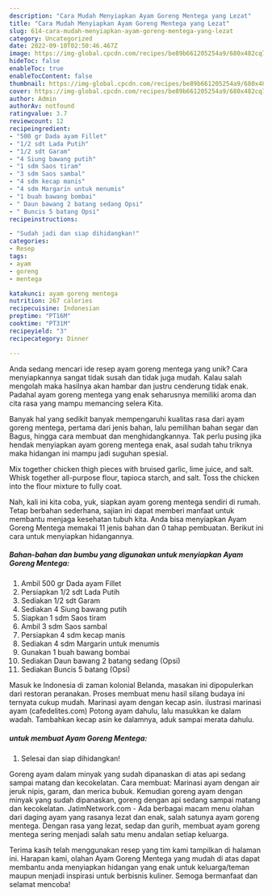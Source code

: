 ```yaml
---
description: "Cara Mudah Menyiapkan Ayam Goreng Mentega yang Lezat"
title: "Cara Mudah Menyiapkan Ayam Goreng Mentega yang Lezat"
slug: 614-cara-mudah-menyiapkan-ayam-goreng-mentega-yang-lezat
category: Uncategorized
date: 2022-09-10T02:50:46.467Z
image: https://img-global.cpcdn.com/recipes/be89b661205254a9/680x482cq70/ayam-goreng-mentega-foto-resep-utama.jpg
hideToc: false
enableToc: true
enableTocContent: false
thumbnail: https://img-global.cpcdn.com/recipes/be89b661205254a9/680x482cq70/ayam-goreng-mentega-foto-resep-utama.jpg
cover: https://img-global.cpcdn.com/recipes/be89b661205254a9/680x482cq70/ayam-goreng-mentega-foto-resep-utama.jpg
author: Admin
authorAv: notfound
ratingvalue: 3.7
reviewcount: 12
recipeingredient:
- "500 gr Dada ayam Fillet"
- "1/2 sdt Lada Putih"
- "1/2 sdt Garam"
- "4 Siung bawang putih"
- "1 sdm Saos tiram"
- "3 sdm Saos sambal"
- "4 sdm kecap manis"
- "4 sdm Margarin untuk menumis"
- "1 buah bawang bombai"
- " Daun bawang 2 batang sedang Opsi"
- " Buncis 5 batang Opsi"
recipeinstructions:

- "Sudah jadi dan siap dihidangkan!"
categories:
- Resep
tags:
- ayam
- goreng
- mentega

katakunci: ayam goreng mentega 
nutrition: 267 calories
recipecuisine: Indonesian
preptime: "PT16M"
cooktime: "PT31M"
recipeyield: "3"
recipecategory: Dinner

---
```





Anda sedang mencari ide resep ayam goreng mentega yang unik? Cara menyiapkannya sangat tidak susah dan tidak juga mudah. Kalau salah mengolah maka hasilnya akan hambar dan justru cenderung tidak enak. Padahal ayam goreng mentega yang enak seharusnya memiliki aroma dan cita rasa yang mampu memancing selera Kita.





Banyak hal yang sedikit banyak mempengaruhi kualitas rasa dari ayam goreng mentega, pertama dari jenis bahan, lalu pemilihan bahan segar dan Bagus, hingga cara membuat dan menghidangkannya. Tak perlu pusing jika hendak menyiapkan ayam goreng mentega enak,      asal sudah tahu triknya maka hidangan ini mampu jadi suguhan spesial.














Mix together chicken thigh pieces with bruised garlic, lime juice, and salt. Whisk together all-purpose flour, tapioca starch, and salt. Toss the chicken into the flour mixture to fully coat.






Nah, kali ini kita coba, yuk, siapkan ayam goreng mentega sendiri di rumah. Tetap berbahan sederhana, sajian ini dapat memberi manfaat untuk membantu menjaga kesehatan tubuh kita. Anda bisa menyiapkan Ayam Goreng Mentega memakai 11 jenis bahan dan 0 tahap pembuatan. Berikut ini cara untuk menyiapkan hidangannya.

<!--inarticleads1-->

##### Bahan-bahan dan bumbu yang digunakan untuk menyiapkan Ayam Goreng Mentega:

1. Ambil 500 gr Dada ayam Fillet
1. Persiapkan 1/2 sdt Lada Putih
1. Sediakan 1/2 sdt Garam
1. Sediakan 4 Siung bawang putih
1. Siapkan 1 sdm Saos tiram
1. Ambil 3 sdm Saos sambal
1. Persiapkan 4 sdm kecap manis
1. Sediakan 4 sdm Margarin untuk menumis
1. Gunakan 1 buah bawang bombai
1. Sediakan  Daun bawang 2 batang sedang (Opsi)
1. Sediakan  Buncis 5 batang (Opsi)


Masuk ke Indonesia di zaman kolonial Belanda, masakan ini dipopulerkan dari restoran peranakan. Proses membuat menu hasil silang budaya ini ternyata cukup mudah. Marinasi ayam dengan kecap asin. ilustrasi marinasi ayam (cafedelites.com) Potong ayam dahulu, lalu masukkan ke dalam wadah. Tambahkan kecap asin ke dalamnya, aduk sampai merata dahulu. 

<!--inarticleads2-->

#####  untuk membuat Ayam Goreng Mentega:


1. Selesai dan siap dihidangkan!

Goreng ayam dalam minyak yang sudah dipanaskan di atas api sedang sampai matang dan kecokelatan. Cara membuat: Marinasi ayam dengan air jeruk nipis, garam, dan merica bubuk. Kemudian goreng ayam dengan minyak yang sudah dipanaskan, goreng dengan api sedang sampai matang dan kecokelatan. JatimNetwork.com - Ada berbagai macam menu olahan dari daging ayam yang rasanya lezat dan enak, salah satunya ayam goreng mentega. Dengan rasa yang lezat, sedap dan gurih, membuat ayam goreng mentega sering menjadi salah satu menu andalan setiap keluarga. 

Terima kasih telah menggunakan resep yang tim kami tampilkan di halaman ini. Harapan kami, olahan Ayam Goreng Mentega yang mudah di atas dapat membantu anda menyiapkan hidangan yang enak untuk keluarga/teman maupun menjadi inspirasi untuk berbisnis kuliner. Semoga bermanfaat dan selamat mencoba!
